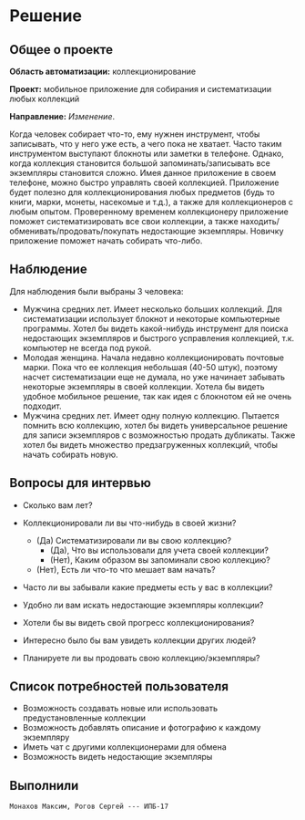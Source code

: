 # Решение
## Общее о проекте
**Область автоматизации:** коллекционирование

**Проект:** мобильное приложение для собирания и систематизации любых коллекций

**Направление:** *Изменение*.


Когда человек собирает что-то, ему нужнен инструмент, чтобы записывать, что у него уже есть, а чего пока не хватает. Часто таким инструментом выступают блокноты или заметки в телефоне. Однако, когда коллекция становится большой запоминать/записывать все экземпляры становится сложно. Имея данное приложение в своем телефоне, можно быстро управлять своей коллекцией. Приложение будет полезно для коллекционирования любых предметов (будь то книги, марки, монеты, насекомые и т.д.), а также для коллекционеров с любым опытом. Проверенному временем коллекционеру приложение поможет систематизировать все свои коллекции, а также находить/обменивать/продовать/покупать недостающие экземпляры. Новичку приложение поможет начать собирать что-либо.

## Наблюдение
Для наблюдения были выбраны 3 человека:
 - Мужчина средних лет. Имеет несколько больших коллекций. Для систематизации использует блокнот и некоторые компьютерные программы. Хотел бы видеть какой-нибудь инструмент для поиска недостающих экземпляров и быстрого усправления коллекцией, т.к. компьютер не всегда под рукой.
 - Молодая женщина. Начала недавно коллекционировать почтовые марки. Пока что ее коллекция небольшая (40-50 штук), поэтому насчет систематизации еще не думала, но уже начинает забывать некоторые экземпляры в своей коллекции. Хотела бы видеть удобное мобильное решение, так как идея с блокнотом ей не очень подходит.
 - Мужчина средних лет. Имеет одну полную коллекцию. Пытается помнить всю коллекцию, хотел бы видеть универсальное решение для записи экземпляров с возможностью продать дубликаты. Также хотел бы видеть множество предзагруженных коллекций, чтобы начать собирать новую.

## Вопросы для интервью
 - Сколько вам лет?
 - Коллекционировали ли вы что-нибудь в своей жизни?
    - (Да) Систематизировали ли вы свою коллекцию?
        - (Да), Что вы использовали для учета своей коллекции?
        - (Нет), Каким образом вы запоминали свою коллекцию?
    - (Нет), Есть ли что-то что мешает вам начать?

- Часто ли вы забывали какие предметы есть у вас в коллекции?
- Удобно ли вам искать недостающие экземпляры коллекции?
- Хотели бы вы видеть свой прогресс коллекционирования?
- Интересно было бы вам увидеть коллекции других людей?
- Планируете ли вы продовать свою коллекцию/экземпляры?

## Список потребностей пользователя

 - Возможность создавать новые или использовать предустановленные коллекции
 - Возможность добавлять описание и фотографию к каждому экземпляру
 - Иметь чат с другими коллекционерами для обмена
 - Возможность видеть недостающие экземпляры

## Выполнили

    Монахов Максим, Рогов Сергей --- ИПБ-17

